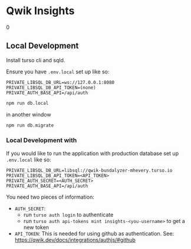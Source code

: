 # Qwik Insights

0

## Local Development

Install turso cli and sqld.

Ensure you have `.env.local` set up like so:

```
PRIVATE_LIBSQL_DB_URL=ws://127.0.0.1:8080
PRIVATE_LIBSQL_DB_API_TOKEN=(none)
PRIVATE_AUTH_BASE_API=/api/auth
```

```sh
npm run db.local
```

in another window

```sh
npm run db.migrate
```

### Local Development with

If you would like to run the application with production database set up `.env.local` like so:

```
PRIVATE_LIBSQL_DB_URL=libsql://qwik-bundalyzer-mhevery.turso.io
PRIVATE_LIBSQL_DB_API_TOKEN=<API_TOKEN>
PRIVATE_AUTH_SECRET=<AUTH_SECRET>
PRIVATE_AUTH_BASE_API=/api/auth
```

You need two pieces of information:

- `AUTH_SECRET`:
  - run `turso auth login` to authenticate
  - run `turso auth api-tokens mint insights-<you-username>` to get a new token
- `API_TOKEN`: This is needed for using github as authentication. See: https://qwik.dev/docs/integrations/authjs/#github
